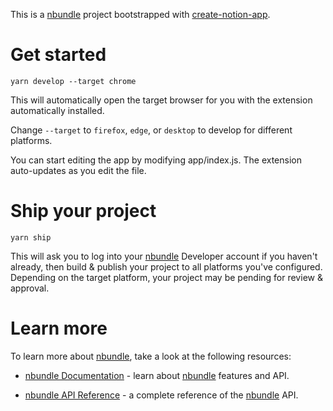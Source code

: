 This is a [nbundle] project bootstrapped with [create-notion-app].

# Get started

```shell
yarn develop --target chrome
```

This will automatically open the target browser for you with the extension automatically installed.

Change `--target` to `firefox`, `edge`, or `desktop` to develop for different platforms.

You can start editing the app by modifying app/index.js. The extension auto-updates as you edit the file.

# Ship your project

```shell
yarn ship
```

This will ask you to log into your [nbundle] Developer account if you haven't already, then build & publish your project to all platforms you've configured. Depending on the target platform, your project may be pending for review & approval.

# Learn more

To learn more about [nbundle], take a look at the following resources:

- [nbundle Documentation](https://developers.nbundle.com/guides) - learn about [nbundle] features and API.

- [nbundle API Reference](https://developers.nbundle.com/api) - a complete reference of the [nbundle] API.

<!-- Links -->

[nbundle]: https://developers.nbundle.com
[create-notion-app]: https://npmjs.com/package/create-notion-app

